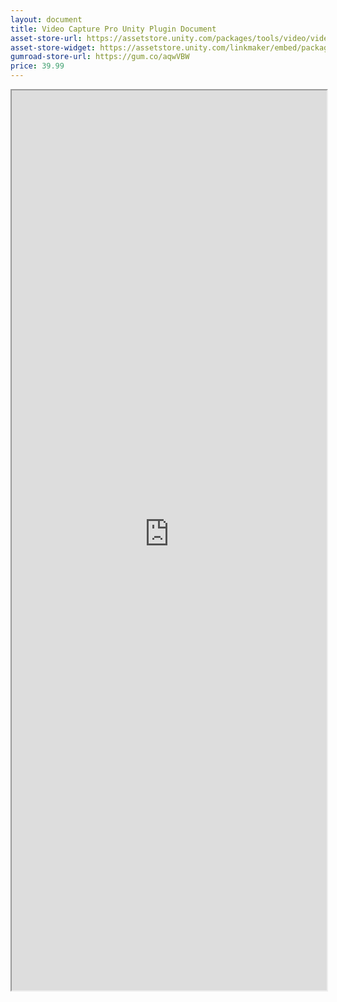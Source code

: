 ```yaml
---
layout: document
title: Video Capture Pro Unity Plugin Document
asset-store-url: https://assetstore.unity.com/packages/tools/video/video-capture-pro-155663?aid=1100l9ebS
asset-store-widget: https://assetstore.unity.com/linkmaker/embed/package/155663/widget?aid=1100l9ebS
gumroad-store-url: https://gum.co/aqwVBW
price: 39.99
---
```


<iframe src="https://evereal.s3-us-west-1.amazonaws.com/video_capture/README.pdf?v=2.1.1" width="100%" height="1440px">
</iframe>
